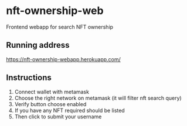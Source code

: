 # nft-ownership-web
Frontend webapp for search NFT ownership

## Running address
https://nft-ownership-webapp.herokuapp.com/

## Instructions

1. Connect wallet with metamask
2. Choose the right network on metamask (it will filter nft search query)
3. Verify button choose enabled
4. If you have any NFT required should be listed 
5. Then click to submit your username
